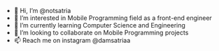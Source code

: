 - 👋 Hi, I’m @notsatria
- 👀 I’m interested in Mobile Programming field as a front-end engineer
- 🌱 I’m currently learning Computer Science and Engineering 
- 💞️ I’m looking to collaborate on Mobile Programming projects
- 📫 Reach me on instagram @damsatriaa

<!---
notsatria/notsatria is a ✨ special ✨ repository because its `README.md` (this file) appears on your GitHub profile.
You can click the Preview link to take a look at your changes.
--->
